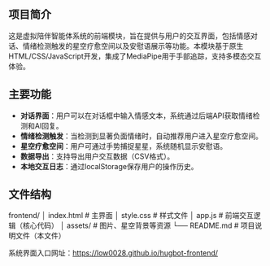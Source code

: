 ## 项目简介
这是虚拟陪伴智能体系统的前端模块，旨在提供与用户的交互界面，包括情感对话、情绪检测触发的星空疗愈空间以及安慰语展示等功能。本模块基于原生HTML/CSS/JavaScript开发，集成了MediaPipe用于手部追踪，支持多模态交互体验。

## 主要功能
- **对话界面**：用户可以在对话框中输入情感文本，系统通过后端API获取情绪检测和AI回复。
- **情绪检测触发**：当检测到显著负面情绪时，自动推荐用户进入星空疗愈空间。
- **星空疗愈空间**：用户可通过手势捕捉星星，系统随机显示安慰语。
- **数据导出**：支持导出用户交互数据（CSV格式）。
- **本地交互日志**：通过localStorage保存用户的操作历史。

## 文件结构
frontend/
│ index.html # 主界面
│ style.css # 样式文件
│ app.js # 前端交互逻辑（核心代码）
│ assets/ # 图片、星空背景等资源
└── README.md # 项目说明文件（本文件）

系统界面入口网址：https://low0028.github.io/hugbot-frontend/
